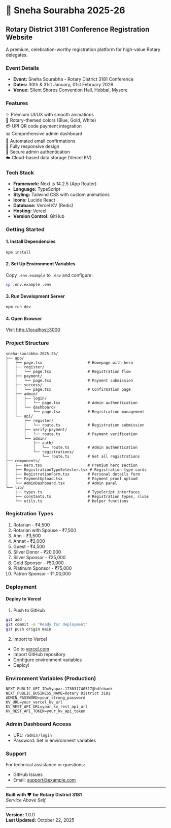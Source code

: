 # 🎉 Sneha Sourabha 2025-26
## Rotary District 3181 Conference Registration Website

A premium, celebration-worthy registration platform for high-value Rotary delegates.

### Event Details
- **Event:** Sneha Sourabha - Rotary District 3181 Conference
- **Dates:** 30th & 31st January, 01st February 2026
- **Venue:** Silent Shores Convention Hall, Hebbal, Mysore

### Features
✨ Premium UI/UX with smooth animations  
🎨 Rotary-themed colors (Blue, Gold, White)  
💳 UPI QR code payment integration  
📊 Comprehensive admin dashboard  
📧 Automated email confirmations  
📱 Fully responsive design  
🔐 Secure admin authentication  
☁️ Cloud-based data storage (Vercel KV)  

### Tech Stack
- **Framework:** Next.js 14.2.5 (App Router)
- **Language:** TypeScript
- **Styling:** Tailwind CSS with custom animations
- **Icons:** Lucide React
- **Database:** Vercel KV (Redis)
- **Hosting:** Vercel
- **Version Control:** GitHub

### Getting Started

#### 1. Install Dependencies
```bash
npm install
```

#### 2. Set Up Environment Variables
Copy `.env.example` to `.env` and configure:
```bash
cp .env.example .env
```

#### 3. Run Development Server
```bash
npm run dev
```

#### 4. Open Browser
Visit [http://localhost:3000](http://localhost:3000)

### Project Structure
```
sneha-sourabha-2025-26/
├── app/
│   ├── page.tsx                    # Homepage with hero
│   ├── register/
│   │   └── page.tsx                # Registration flow
│   ├── payment/
│   │   └── page.tsx                # Payment submission
│   ├── success/
│   │   └── page.tsx                # Confirmation page
│   ├── admin/
│   │   ├── login/
│   │   │   └── page.tsx            # Admin authentication
│   │   └── dashboard/
│   │       └── page.tsx            # Registration management
│   └── api/
│       ├── register/
│       │   └── route.ts            # Registration submission
│       ├── verify-payment/
│       │   └── route.ts            # Payment verification
│       └── admin/
│           ├── auth/
│           │   └── route.ts        # Admin authentication
│           └── registrations/
│               └── route.ts        # Get all registrations
├── components/
│   ├── Hero.tsx                    # Premium hero section
│   ├── RegistrationTypeSelector.tsx # Registration type cards
│   ├── RegistrationForm.tsx        # Personal details form
│   ├── PaymentUpload.tsx           # Payment proof upload
│   └── AdminDashboard.tsx          # Admin panel
└── lib/
    ├── types.ts                    # TypeScript interfaces
    ├── constants.ts                # Registration types, clubs
    └── utils.ts                    # Helper functions
```

### Registration Types
1. Rotarian - ₹4,500
2. Rotarian with Spouse - ₹7,500
3. Ann - ₹3,500
4. Annet - ₹2,000
5. Guest - ₹4,500
6. Silver Donor - ₹20,000
7. Silver Sponsor - ₹25,000
8. Gold Sponsor - ₹50,000
9. Platinum Sponsor - ₹75,000
10. Patron Sponsor - ₹1,00,000

### Deployment

#### Deploy to Vercel
1. Push to GitHub
```bash
git add .
git commit -m "Ready for deployment"
git push origin main
```

2. Import to Vercel
- Go to [vercel.com](https://vercel.com)
- Import GitHub repository
- Configure environment variables
- Deploy!

### Environment Variables (Production)
```
NEXT_PUBLIC_UPI_ID=Vyapar.173031740517@hdfcbank
NEXT_PUBLIC_BUSINESS_NAME=Rotary District 3181
ADMIN_PASSWORD=your_strong_password
KV_URL=your_vercel_kv_url
KV_REST_API_URL=your_kv_rest_api_url
KV_REST_API_TOKEN=your_kv_api_token
```

### Admin Dashboard Access
- URL: `/admin/login`
- Password: Set in environment variables

### Support
For technical assistance or questions:
- GitHub Issues
- Email: support@example.com

---

**Built with ❤️ for Rotary District 3181**  
*Service Above Self*

---

**Version:** 1.0.0  
**Last Updated:** October 22, 2025